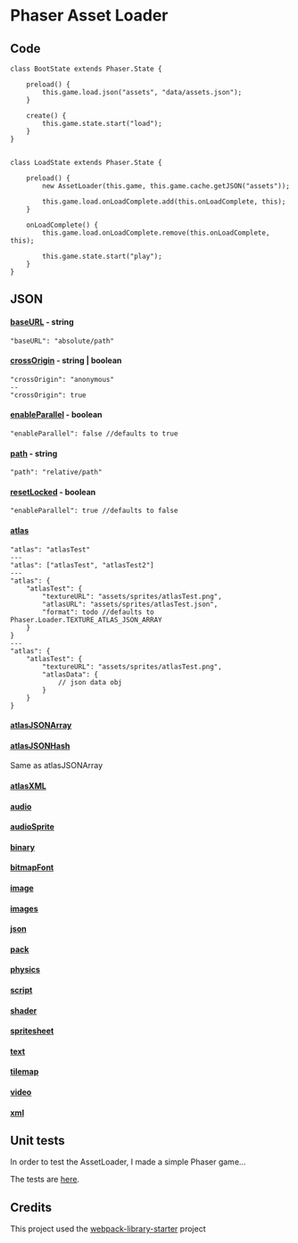 # Phaser Asset Loader

## Code   

    class BootState extends Phaser.State {
    
        preload() {
            this.game.load.json("assets", "data/assets.json");
        }
    
        create() {
            this.game.state.start("load");
        }
    }
    
    
    class LoadState extends Phaser.State {
    
        preload() {
            new AssetLoader(this.game, this.game.cache.getJSON("assets"));
    
            this.game.load.onLoadComplete.add(this.onLoadComplete, this);
        }
    
        onLoadComplete() {
            this.game.load.onLoadComplete.remove(this.onLoadComplete, this);
    
            this.game.state.start("play");
        }
    }

## JSON

#### [baseURL](http://phaser.io/docs/2.6.2/Phaser.Loader.html#baseURL) - string
    "baseURL": "absolute/path"
    
#### [crossOrigin](http://phaser.io/docs/2.6.2/Phaser.Loader.html#crossOrigin) - string | boolean
    "crossOrigin": "anonymous"
    --
    "crossOrigin": true

#### [enableParallel](http://phaser.io/docs/2.6.2/Phaser.Loader.html#enableParallel) - boolean
    "enableParallel": false //defaults to true
    
#### [path](http://phaser.io/docs/2.6.2/Phaser.Loader.html#path) - string
    "path": "relative/path"

#### [resetLocked](http://phaser.io/docs/2.6.2/Phaser.Loader.html#resetLocked) - boolean
    "enableParallel": true //defaults to false

#### [atlas](http://phaser.io/docs/2.6.2/Phaser.Loader.html#atlas)
    "atlas": "atlasTest"
    ---
    "atlas": ["atlasTest", "atlasTest2"]
    ---
    "atlas": {
        "atlasTest": {
            "textureURL": "assets/sprites/atlasTest.png",
            "atlasURL": "assets/sprites/atlasTest.json",
            "format": todo //defaults to Phaser.Loader.TEXTURE_ATLAS_JSON_ARRAY
        }
    }
    ---
    "atlas": {
        "atlasTest": {
            "textureURL": "assets/sprites/atlasTest.png",
            "atlasData": {
                // json data obj
            }
        }
    }
#### [atlasJSONArray](http://phaser.io/docs/2.6.2/Phaser.Loader.html#atlasJSONArray)

#### [atlasJSONHash](http://phaser.io/docs/2.6.2/Phaser.Loader.html#atlasJSONHash)
Same as atlasJSONArray

#### [atlasXML](http://phaser.io/docs/2.6.2/Phaser.Loader.html#atlasXML)
#### [audio](http://phaser.io/docs/2.6.2/Phaser.Loader.html#audio)
#### [audioSprite](http://phaser.io/docs/2.6.2/Phaser.Loader.html#audioSprite)
#### [binary](http://phaser.io/docs/2.6.2/Phaser.Loader.html#binary)
#### [bitmapFont](http://phaser.io/docs/2.6.2/Phaser.Loader.html#bitmapFont)
#### [image](http://phaser.io/docs/2.6.2/Phaser.Loader.html#image)
#### [images](http://phaser.io/docs/2.6.2/Phaser.Loader.html#images)
#### [json](http://phaser.io/docs/2.6.2/Phaser.Loader.html#json)
#### [pack](http://phaser.io/docs/2.6.2/Phaser.Loader.html#pack)
#### [physics](http://phaser.io/docs/2.6.2/Phaser.Loader.html#physics)
#### [script](http://phaser.io/docs/2.6.2/Phaser.Loader.html#script)
#### [shader](http://phaser.io/docs/2.6.2/Phaser.Loader.html#shader)
#### [spritesheet](http://phaser.io/docs/2.6.2/Phaser.Loader.html#spritesheet)
#### [text](http://phaser.io/docs/2.6.2/Phaser.Loader.html#text)
#### [tilemap](http://phaser.io/docs/2.6.2/Phaser.Loader.html#tilemap)
#### [video](http://phaser.io/docs/2.6.2/Phaser.Loader.html#video)
#### [xml](http://phaser.io/docs/2.6.2/Phaser.Loader.html#xml)

## Unit tests
In order to test the AssetLoader, I made a simple Phaser game...

The tests are [here](/test).

## Credits
This project used the [webpack-library-starter](https://github.com/krasimir/webpack-library-starter) project

